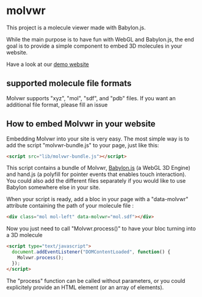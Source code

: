 molvwr
==========

This project is a molecule viewer made with Babylon.js.

While the main purpose is to have fun with WebGL and Babylon.js, the end goal is to provide a simple component to embed 3D molecules in your website.

Have a look at our [demo website](http://gleborgne.github.io/molvwr/)

## supported molecule file formats
Molvwr supports "xyz", "mol", "sdf", and "pdb" files. If you want an additional file format, please fill an issue

## How to embed Molvwr in your website
Embedding Molvwr into your site is very easy. The most simple way is to add the script "molvwr-bundle.js" to your page, just like this:<br/>
```html
<script src="lib/molvwr-bundle.js"></script>
```

This script contains a bundle of Molvwr, [Babylon.js](http://www.babylonjs.com) (a WebGL 3D Engine) and hand.js (a polyfill for pointer events that enables touch interaction).<br/>
You could also add the different files separately if you would like to use Babylon somewhere else in your site.
            
When your script is ready, add a bloc in your page with a "data-molvwr" attribute containing the path of your molecule file :
```html
<div class="mol mol-left" data-molvwr="mol.sdf"></div>
```

Now you just need to call "Molvwr.process()" to have your bloc turning into a 3D molecule
```html
<script type="text/javascript">
  document.addEventListener("DOMContentLoaded", function() {
    Molvwr.process();
  });
</script>
````
The "process" function can be called without parameters, or you could explicitely provide an HTML element (or an array of elements).